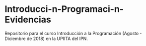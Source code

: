 # Introducci-n-Programaci-n-Evidencias
Repositorio para el curso Introducción a la Programación (Agosto - Diciembre de 2018) en la UPIITA del IPN.
